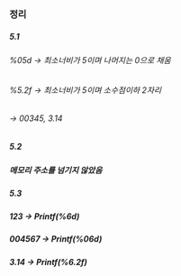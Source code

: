 ### 정리
##### 5.1
###### %05d -> 최소너비가 5이며 나머지는 0으로 채움 
###### %5.2f -> 최소너비가 5이며 소수점이하 2자리
###### -> 00345, 3.14

##### 5.2
##### 메모리 주소를 넘기지 않았음

##### 5.3
##### 123 -> Printf(%6d)
##### 004567 -> Printf(%06d)
##### 3.14 -> Printf(%6.2f)
